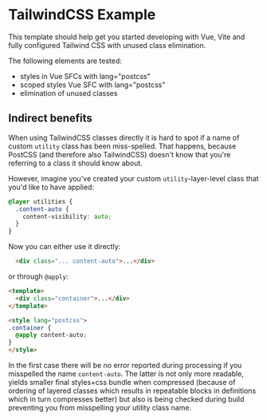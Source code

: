 # TailwindCSS Example

This template should help get you started developing with Vue, Vite and fully configured Tailwind CSS with unused class elimination.

The following elements are tested:

- styles in Vue SFCs with lang="postcss"
- scoped styles Vue SFC with lang="postcss"
- elimination of unused classes

## Indirect benefits

When using TailwindCSS classes directly it is hard to spot if a name of custom `utility` class has been miss-spelled. That happens, because PostCSS (and therefore also TailwindCSS) doesn't know that you're referring to a class it should know about.

However, imagine you've created your custom `utility`-layer-level class that you'd like to have applied:

```css
@layer utilities {
  .content-auto {
    content-visibility: auto;
  }
}
```

Now you can either use it directly:

```html
  <div class="... content-auto">...</div>
```

or through `@apply`:

```html
<template>
  <div class="container">...</div>
</template>

<style lang="postcss">
.container {
  @apply content-auto;
}
</style>
```

In the first case there will be no error reported during processing if you misspelled the name `content-auto`. The latter is not only more readable, yields smaller final styles+css bundle when compressed (because of ordering of layered classes which results in repeatable blocks in definitions which in turn compresses better) but also is being checked during build preventing you from misspelling your utility class name.
